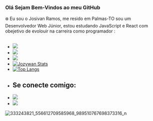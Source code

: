 ### Olá Sejam Bem-Vindos ao meu GitHub
:snowflake:
Eu sou o Josivan Ramos, me resido em Palmas-TO sou um Desenvolvedor Web Júnior, estou estudando JavaScript e React
com obejetivo de evolouir na carreira como programador :
<br/>
<br/>

  * <img src="https://img.shields.io/badge/HTML5-E34F26?style=for-the-badge&logo=html5&logoColor=white">
  * <img src="https://img.shields.io/badge/CSS3-1572B6?style=for-the-badge&logo=css3&logoColor=white">
  * <img src="https://img.shields.io/badge/JavaScript-F7DF1E?style=for-the-badge&logo=javascript&logoColor=black">
  * [![Jozywan Stats](https://github-readme-stats.vercel.app/api?username=JozywanRamos22)](https://github.com/anuraghazra/github-readme-stats)
  * [![Top Langs](https://github-readme-stats.vercel.app/api/top-langs/?username=JozywanRamos22)](https://github.com/anuraghazra/github-readme-stat)
  *  <h2>Se conecte comigo: </h2>
  *  <a href="https://www.instagram.com/jozywan_ramos/"> <img src="https://img.shields.io/badge/Instagram-E4405F?style=for-the-badge&logo=instagram&logoColor=white"></a>
  * <a href="https://www.linkedin.com/in/jozywan-ramos-989769268/"><img src="https://img.shields.io/badge/LinkedIn-0077B5?style=for-the-badge&logo=linkedin&logoColor=white"></a>
  

  



 

![333243821_556612709585968_989510767698373316_n](https://user-images.githubusercontent.com/126177415/222793777-161f83ee-7478-4507-a65c-33cae57b84e3.jpg)

